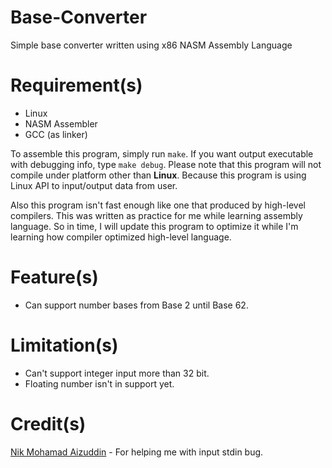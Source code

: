 # Base-Converter
Simple base converter written using x86 NASM Assembly Language

# Requirement(s)
- Linux
- NASM Assembler
- GCC (as linker)

To assemble this program, simply run `make`. If you want output executable with debugging info, type `make debug`.
Please note that this program will not compile under platform other than <b>Linux</b>. Because this program is using Linux API to input/output data from user.

Also this program isn't fast enough like one that produced by high-level compilers. This was written as practice for me while learning assembly language.
So in time, I will update this program to optimize it while I'm learning how compiler optimized high-level language.

# Feature(s)
- Can support number bases from Base 2 until Base 62.

# Limitation(s)
- Can't support integer input more than 32 bit.
- Floating number isn't in support yet.

# Credit(s)
<a href='https://github.com/nikAizuddin'>Nik Mohamad Aizuddin</a> - For helping me with input stdin bug.
